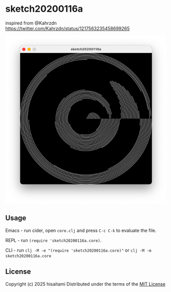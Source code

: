 # sketch20200116a

inspired from @Kahrzdn
https://twitter.com/Kahrzdn/status/1217563235458699265

![](https://github.com/hisaitami/quil-sketches/blob/master/sketch20200116a/screen.png)

## Usage

Emacs - run cider, open `core.clj` and press `C-c C-k` to evaluate the file.

REPL - run `(require 'sketch20200116a.core)`.

CLI - run `clj -M -e "(require 'sketch20200116a.core)"` or `clj -M -m sketch20200116a.core`

## License

Copyright (c) 2025 hisaitami
Distributed under the terms of the [MIT License](LICENSE)

